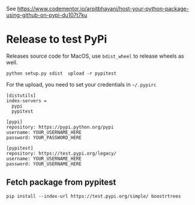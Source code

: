 
See https://www.codementor.io/arpitbhayani/host-your-python-package-using-github-on-pypi-du107t7ku


# Release to test PyPi

Releases source code for MacOS, use `bdist_wheel` to release wheels as well.

```
python setup.py sdist  upload -r pypitest
```

For the upload, you need to set your credentials in `~/.pypirc`


```text
[distutils]
index-servers =
  pypi
  pypitest

[pypi]
repository: https://pypi.python.org/pypi
username: YOUR_USERNAME_HERE
password: YOUR_PASSWORD_HERE

[pypitest]
repository: https://test.pypi.org/legacy/
username: YOUR_USERNAME_HERE
password: YOUR_USERNAME_HERE
```

## Fetch package from pypitest

```
pip install --index-url https://test.pypi.org/simple/ boostrtrees
```
